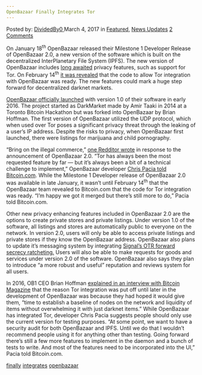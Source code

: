 ```yaml
---
OpenBazaar Finally Integrates Tor
---
```

<article class="post-listing post-18431 post type-post status-publish format-standard has-post-thumbnail hentry 
 tag-finally tag-integrates tag-openbazaar 
<div class="post-inner">
<span>Posted by: <a href="https://www.deepdotweb.com/author/dividedby0/" title="">DividedBy0 </a></span>
<span>March 4, 2017</span>
<span>in <a href="https://www.deepdotweb.com/category/deepdot-news/" rel="category tag">Featured</a>, <a href="https://www.deepdotweb.com/category/news-updates/" rel="category tag">News Updates</a></span>
<span><a href="https://www.deepdotweb.com/2017/03/04/openbazaar-finally-integrates-tor/#comments">2 Comments</a></span>


<p>On January 18<sup>th</sup> OpenBazaar released their Milestone 1 Developer Release of OpenBazaar 2.0, a new version of the software which is built on the decentralized InterPlanetary File System (IPFS). The new version of OpenBazaar includes <a href="https://www.deepdotweb.com/2016/09/26/openbazaar-2-0-to-run-on-the-tor-network/">long awaited</a> privacy features, such as support for Tor. On February 14<sup>th</sup> <a href="https://github.com/OpenBazaar/openbazaar-go/pull/342">it was revealed</a> that the code to allow Tor integration with OpenBazaar was ready. The new features could mark a huge step forward for decentralized darknet markets.</p>
<p><a href="https://www.deepdotweb.com/2014/06/23/openbazaar-a-decentralized-alternative/">OpenBazaar officially launched</a> with version 1.0 of their software in early 2016. The project started as DarkMarket made by Amir Taaki in 2014 at a Toronto Bitcoin Hackathon but was forked into OpenBazaar by Brian Hoffman. The first version of OpenBazaar utilized the UDP protocol, which when used over Tor poses a significant privacy threat through the leaking of a user’s IP address. Despite the risks to privacy, when OpenBazaar first launched, there were listings for marijuana and child pornography.</p>
<p>“Bring on the illegal commerce,” <a href="https://www.reddit.com/r/Bitcoin/comments/5u2prh/tor_has_been_integrated_into_openbazaar/ddqwzqk/">one Redditor wrote</a> in response to the announcement of OpenBazaar 2.0. “Tor has always been the most requested feature by far — but it’s always been a bit of a technical challenge to implement,” OpenBazaar developer <a href="https://news.bitcoin.com/openbazaar-integrates-tor-platforms-requested-feature/">Chris Pacia told Bitcoin.com</a>. While the Milestone 1 Developer release of OpenBazaar 2.0 was available in late January, it wasn’t until February 14<sup>th</sup> that the OpenBazaar team revealed to Bitcoin.com that the code for Tor integration was ready. “I’m happy we got it merged but there’s still more to do,” Pacia told Bitcoin.com.</p>
<p>Other new privacy enhancing features included in OpenBazaar 2.0 are the options to create private stores and private listings. Under version 1.0 of the software, all listings and stores are automatically public to everyone on the network. In version 2.0, users will only be able to access private listings and private stores if they know the OpenBazaar address. OpenBazaar also plans to update it’s messaging system by integrating <a href="https://whispersystems.org/blog/advanced-ratcheting/">Signal’s OTR forward secrecy ratcheting.</a> Users will also be able to make requests for goods and services under version 2.0 of the software. OpenBazaar also says they plan to introduce “a more robust and useful” reputation and reviews system for all users.</p>
<p>In 2016, OB1 CEO Brian Hoffman <a href="https://bitcoinmagazine.com/articles/ob-ceo-brian-hoffman-explains-levels-of-anonymity-in-openbazaar-1458059826">explained in an interview with Bitcoin Magazine</a> that the reason Tor integration was put off until later in the development of OpenBazaar was because they had hoped it would give them, “time to establish a baseline of nodes on the network and liquidity of items without overwhelming it with just darknet items.” While OpenBazaar has integrated Tor, developer Chris Pacia suggests people should only use the current version for testing purposes. “At some point, we want to have a security audit for both OpenBazaar and IPFS. Until we do that I wouldn’t recommend people using it for anything other than testing. Going forward there’s still a few more features to implement in the daemon and a bunch of tests to write. And most of the features need to be incorporated into the UI,” Pacia told Bitcoin.com.</p>
</div>
<a href="https://www.deepdotweb.com/tag/finally/" rel="tag">finally</a> <a href="https://www.deepdotweb.com/tag/integrates/" rel="tag">integrates</a> <a href="https://www.deepdotweb.com/tag/openbazaar/" rel="tag">openbazaar</a> </span> <span style="display:none" class="updated">2017-03-04<a href="https://www.deepdotweb.com/author/dividedby0/" title="Posts by DividedBy0" rel="author">DividedBy0</a></strong></div>
</div>
</article>

